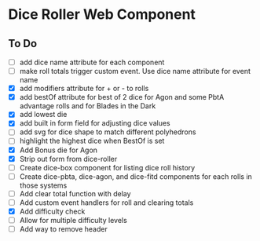 # Dice Roller Web Component

## To Do

- [ ] add dice name attribute for each component
- [ ] make roll totals trigger custom event. Use dice name attribute for event name
- [x] add modifiers attribute for + or - to rolls
- [x] add bestOf attribute for best of 2 dice for Agon and some PbtA advantage rolls and for Blades in the Dark
- [x] add lowest die
- [x] add built in form field for adjusting dice values
- [ ] add svg for dice shape to match different polyhedrons
- [ ] highlight the highest dice when BestOf is set
- [x] Add Bonus die for Agon
- [x] Strip out form from dice-roller
- [ ] Create dice-box component for listing dice roll history
- [ ] Create dice-pbta, dice-agon, and dice-fitd components for each rolls in those systems
- [ ] Add clear total function with delay
- [ ] Add custom event handlers for roll and clearing totals
- [x] Add difficulty check
- [ ] Allow for multiple difficulty levels 
- [ ] Add way to remove header